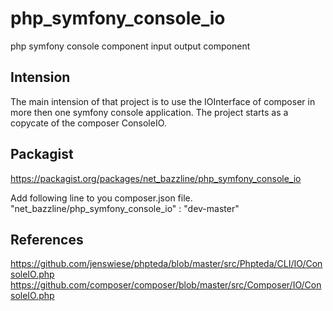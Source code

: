 # php_symfony_console_io

php symfony console component input output component

## Intension

The main intension of that project is to use the IOInterface of composer in more then one symfony console application.
The project starts as a copycate of the composer ConsoleIO.

## Packagist
  
https://packagist.org/packages/net_bazzline/php_symfony_console_io
  
Add following line to you composer.json file.  
"net_bazzline/php_symfony_console_io" : "dev-master"

## References

https://github.com/jenswiese/phpteda/blob/master/src/Phpteda/CLI/IO/ConsoleIO.php
https://github.com/composer/composer/blob/master/src/Composer/IO/ConsoleIO.php
